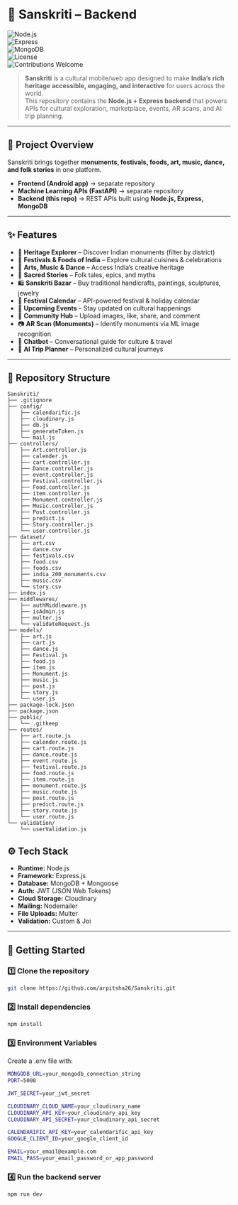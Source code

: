 # 🌸 Sanskriti – Backend  

![Node.js](https://img.shields.io/badge/Node.js-16.x-green?logo=node.js)  
![Express](https://img.shields.io/badge/Express.js-Backend-lightgrey?logo=express)  
![MongoDB](https://img.shields.io/badge/Database-MongoDB-brightgreen?logo=mongodb)  
![License](https://img.shields.io/badge/License-MIT-blue)  
![Contributions Welcome](https://img.shields.io/badge/Contributions-Welcome-orange)  

> **Sanskriti** is a cultural mobile/web app designed to make **India’s rich heritage accessible, engaging, and interactive** for users across the world.  
> This repository contains the **Node.js + Express backend** that powers APIs for cultural exploration, marketplace, events, AR scans, and AI trip planning.  

---

## 📖 Project Overview  

Sanskriti brings together **monuments, festivals, foods, art, music, dance, and folk stories** in one platform.  

- **Frontend (Android app)** → separate repository  
- **Machine Learning APIs (FastAPI)** → separate repository  
- **Backend (this repo)** → REST APIs built using **Node.js, Express, MongoDB**  

---

## ✨ Features  

- 🕌 **Heritage Explorer** – Discover Indian monuments (filter by district)  
- 🎉 **Festivals & Foods of India** – Explore cultural cuisines & celebrations  
- 🎨 **Arts, Music & Dance** – Access India’s creative heritage  
- 📖 **Sacred Stories** – Folk tales, epics, and myths  
- 🛍️ **Sanskriti Bazar** – Buy traditional handicrafts, paintings, sculptures, jewelry  
- 📅 **Festival Calendar** – API-powered festival & holiday calendar  
- 📌 **Upcoming Events** – Stay updated on cultural happenings  
- 🤝 **Community Hub** – Upload images, like, share, and comment  
- 📷 **AR Scan (Monuments)** – Identify monuments via ML image recognition  
- 💬 **Chatbot** – Conversational guide for culture & travel  
- 🤖 **AI Trip Planner** – Personalized cultural journeys  

---

## 📂 Repository Structure  

```
Sanskriti/
├── .gitignore
├── config/
│   ├── calendarific.js
│   ├── cloudinary.js
│   ├── db.js
│   ├── generateToken.js
│   └── mail.js
├── controllers/
│   ├── Art.controller.js
│   ├── calender.js
│   ├── cart.controller.js
│   ├── Dance.controller.js
│   ├── event.controller.js
│   ├── Festival.controller.js
│   ├── Food.controller.js
│   ├── item.controller.js
│   ├── Monument.controller.js
│   ├── Music.controller.js
│   ├── Post.controller.js
│   ├── predict.js
│   ├── Story.controller.js
│   └── user.controller.js
├── dataset/
│   ├── art.csv
│   ├── dance.csv
│   ├── festivals.csv
│   ├── food.csv
│   ├── foods.csv
│   ├── india_200_monuments.csv
│   ├── music.csv
│   └── story.csv
├── index.js
├── middlewares/
│   ├── authMiddleware.js
│   ├── isAdmin.js
│   ├── multer.js
│   └── validateRequest.js
├── models/
│   ├── art.js
│   ├── cart.js
│   ├── dance.js
│   ├── Festival.js
│   ├── food.js
│   ├── item.js
│   ├── Monument.js
│   ├── music.js
│   ├── post.js
│   ├── story.js
│   └── user.js
├── package-lock.json
├── package.json
├── public/
│   └── .gitkeep
├── routes/
│   ├── art.route.js
│   ├── calender.route.js
│   ├── cart.route.js
│   ├── dance.route.js
│   ├── event.route.js
│   ├── festival.route.js
│   ├── food.route.js
│   ├── item.route.js
│   ├── monument.route.js
│   ├── music.route.js
│   ├── post.route.js
│   ├── predict.route.js
│   ├── story.route.js
│   └── user.route.js
└── validation/
    └── userValidation.js

```


## ⚙️ Tech Stack  

- **Runtime:** Node.js  
- **Framework:** Express.js  
- **Database:** MongoDB + Mongoose  
- **Auth:** JWT (JSON Web Tokens)  
- **Cloud Storage:** Cloudinary  
- **Mailing:** Nodemailer  
- **File Uploads:** Multer  
- **Validation:** Custom & Joi  

---

## 🚀 Getting Started  

### 1️⃣ Clone the repository  
```bash
git clone https://github.com/arpitsha26/Sanskriti.git
```
### 2️⃣ Install dependencies
```bash
npm install
```
### 3️⃣ Environment Variables
Create a .env file with:
```bash
MONGODB_URL=your_mongodb_connection_string
PORT=5000

JWT_SECRET=your_jwt_secret

CLOUDINARY_CLOUD_NAME=your_cloudinary_name
CLOUDINARY_API_KEY=your_cloudinary_api_key
CLOUDINARY_API_SECRET=your_cloudinary_api_secret

CALENDARIFIC_API_KEY=your_calendarific_api_key
GOOGLE_CLIENT_ID=your_google_client_id

EMAIL=your_email@example.com
EMAIL_PASS=your_email_password_or_app_password
```
### 4️⃣ Run the backend server
```bash
npm run dev
```

